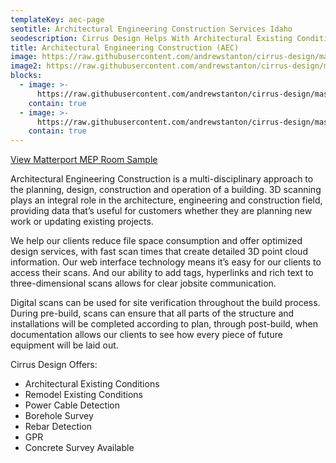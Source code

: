 ```yaml
---
templateKey: aec-page
seotitle: Architectural Engineering Construction Services Idaho
seodescription: Cirrus Design Helps With Architectural Existing Conditions, Remodel Existing Conditions. Power Cable Detection, Borehole Survey, Rebar Detection, GPR, and Concrete Survey Available. AEC Services Of Idaho
title: Architectural Engineering Construction (AEC)
image: https://raw.githubusercontent.com/andrewstanton/cirrus-design/master/src/img/content/aec/aec-2.jpg
image2: https://raw.githubusercontent.com/andrewstanton/cirrus-design/master/src/img/content/aec-example.jpg
blocks:
  - image: >-
      https://raw.githubusercontent.com/andrewstanton/cirrus-design/master/src/img/content/wall-2.jpg
    contain: true
  - image: >-
      https://raw.githubusercontent.com/andrewstanton/cirrus-design/master/src/img/content/wall-as-built.jpg
    contain: true
---
```


<a href="https://my.matterport.com/show/?m=urwL1Q2NQCe" target="_blank">View Matterport MEP Room Sample</a>

Architectural Engineering Construction is a multi-disciplinary approach to the planning, design, construction and operation of a building. 3D scanning plays an integral role in the architecture, engineering and construction field, providing data that’s useful for customers whether they are planning new work or updating existing projects.

We help our clients reduce file space consumption and offer optimized design services, with fast scan times that create detailed 3D point cloud information. Our web interface technology means it’s easy for our clients to access their scans. And our ability to add tags, hyperlinks and rich text to three-dimensional scans allows for clear jobsite communication.

Digital scans can be used for site verification throughout the build process. During pre-build, scans can ensure that all parts of the structure and installations will be completed according to plan, through post-build, when documentation allows our clients to see how every piece of future equipment will be laid out.

Cirrus Design Offers:
- Architectural Existing Conditions
- Remodel Existing Conditions
- Power Cable Detection
- Borehole Survey
- Rebar Detection
- GPR
- Concrete Survey Available